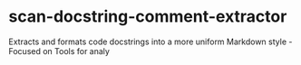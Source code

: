 # scan-docstring-comment-extractor
Extracts and formats code docstrings into a more uniform Markdown style - Focused on Tools for analy
